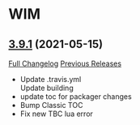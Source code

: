 # WIM

## [3.9.1](https://github.com/sylvanaar/wow-instant-messenger/tree/3.9.1) (2021-05-15)
[Full Changelog](https://github.com/sylvanaar/wow-instant-messenger/compare/3.9.0...3.9.1) [Previous Releases](https://github.com/sylvanaar/wow-instant-messenger/releases)

- Update .travis.yml  
    Update building  
- update toc for packager changes  
- Bump Classic TOC  
- Fix new TBC lua error  
